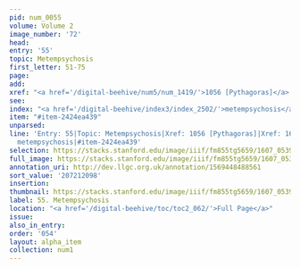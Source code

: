 ```yaml
---
pid: num_0055
volume: Volume 2
image_number: '72'
head:
entry: '55'
topic: Metempsychosis
first_letter: 51-75
page:
add:
xref: "<a href='/digital-beehive/num5/num_1419/'>1056 [Pythagoras]</a>|1681 [Metempsychosis]"
see:
index: "<a href='/digital-beehive/index3/index_2502/'>metempsychosis</a>"
item: "#item-2424ea439"
unparsed:
line: 'Entry: 55|Topic: Metempsychosis|Xref: 1056 [Pythagoras]|Xref: 1681 [Metempsychosis]|Index:
  metempsychosis|#item-2424ea439'
selection: https://stacks.stanford.edu/image/iiif/fm855tg5659/1607_0539/823,2098,2975,575/full/0/default.jpg
full_image: https://stacks.stanford.edu/image/iiif/fm855tg5659/1607_0539/full/full/0/default.jpg
annotation_uri: http://dev.llgc.org.uk/annotation/1569448488561
sort_value: '207212098'
insertion:
thumbnail: https://stacks.stanford.edu/image/iiif/fm855tg5659/1607_0539/823,2098,600,180/250,/0/default.jpg
label: 55. Metempsychosis
location: "<a href='/digital-beehive/toc/toc2_062/'>Full Page</a>"
issue:
also_in_entry:
order: '054'
layout: alpha_item
collection: num1
---
```


